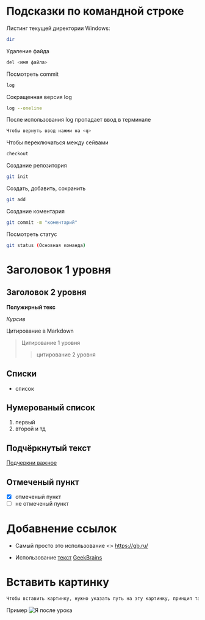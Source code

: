 # Подсказки по командной строке

Листинг текущей директории
Windows:
```sh
dir
```
Удаление файда
```sh
del <имя файла>
```
Посмотреть commit
```sh
log
```

Сокращенная версия log
```sh
log --oneline
```

После использования log пропадает ввод в терминале
```sh
Чтобы вернуть ввод нажми на <q>
```

Чтобы переключаться между сейвами
```sh
checkout
```

Создание репозитория
```sh
git init
```

Создать, добавить, сохранить
```sh
git add
```

Создание коментария
```sh
git commit -m "коментарий"
```

Посмотреть статус
```sh
git status (Основная команда)
```

# Заголовок 1 уровня 
## Заголовок 2 уровня 

**Полужирный текс**

*Курсив*

Цитирование в Markdown
> Цитирование 1 уровня
>>цитирование 2 уровня


## Списки
* список

## Нумерованый список
1. первый 
2. второй и тд

## Подчёркнутый текст 
<u>Подчеркни важное</u>

## Отмеченый пункт
- [x] отмеченый пункт
- [ ] не отмеченый пункт

# Добавнение ссылок
* Самый просто это использование <> <https://gb.ru/>

* Использование [текст](ссылка) [GeekBrains](https://gb.ru/)

# Вставить картинку 
```sh
Чтобы вставить картинку, нужно указать путь на эту картинку, принцип такой же как и вставить ссылку, только преед скобками нужно поставить (!)  
```
Пример ![Я после урока](https://w.forfun.com/fetch/c4/c493aac67877288476b0fc52d55f55cf.jpeg)

